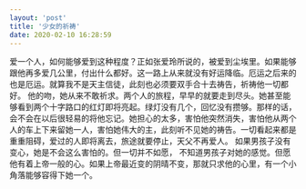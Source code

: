 ```yaml
---
layout: 'post'
title: '少女的祈祷'
date: 2020-02-10 16:28:59
---
```


爱一个人，如何能够爱到这种程度？正如张爱玲所说的，被爱到尘埃里。如果能够跟他再多爱几公里，付出什么都好。这一路上从来就没有好运降临。厄运之后来的也是厄运。就算我不是天主信徒，此刻也必须要双手合十去祷告，祈祷他一切都好。
他的吻，她从来不敢祈求。两个人的旅程，早早的就要走到尽头。她甚至能够看到两个十字路口的红灯即将亮起。绿灯没有几个，回忆没有攒够。那样的话，会不会在以后很轻易的将他忘记。她担心的太多，害怕他突然消失，害怕他从两个人的车上下来留她一人，害怕她伟大的主，此刻听不见她的祷告。一切看起来都是重重阻碍，爱过的人即将离去，旅途就要停止，天父不再爱人。
如果男孩子没有变心，她是不会这么害怕的。但一切并不如愿，
不知道男孩子对她的感觉。但愿他有着上帝一般的心。如果上帝最近变的阴晴不变，那就只求他的心里，有一个小角落能够容得下她一个。
